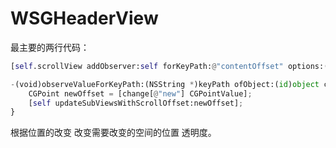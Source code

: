 # WSGHeaderView

最主要的两行代码：
```python
[self.scrollView addObserver:self forKeyPath:@"contentOffset" options:(NSKeyValueObservingOptionNew) context:Nil];

-(void)observeValueForKeyPath:(NSString *)keyPath ofObject:(id)object change:(NSDictionary *)change context:(void *)context{
    CGPoint newOffset = [change[@"new"] CGPointValue];
    [self updateSubViewsWithScrollOffset:newOffset];
}
```
根据位置的改变 改变需要改变的空间的位置 透明度。
